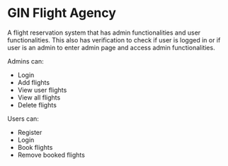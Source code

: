 # GIN Flight Agency

A flight reservation system that has admin functionalities and user functionalities.
This also has verification to check if user is logged in or if user is an admin to
enter admin page and access admin functionalities.

Admins can:
- Login
- Add flights
- View user flights
- View all flights
- Delete flights

Users can:
- Register
- Login
- Book flights
- Remove booked flights